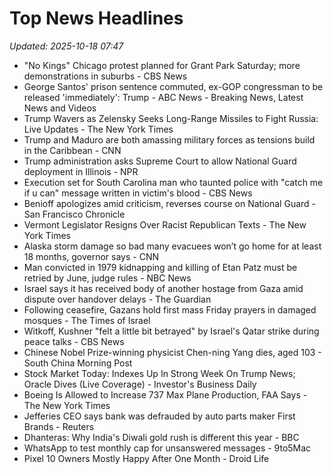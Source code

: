 # Top News Headlines

_Updated: 2025-10-18 07:47_

- "No Kings" Chicago protest planned for Grant Park Saturday; more demonstrations in suburbs - CBS News
- George Santos' prison sentence commuted, ex-GOP congressman to be released 'immediately': Trump - ABC News - Breaking News, Latest News and Videos
- Trump Wavers as Zelensky Seeks Long-Range Missiles to Fight Russia: Live Updates - The New York Times
- Trump and Maduro are both amassing military forces as tensions build in the Caribbean - CNN
- Trump administration asks Supreme Court to allow National Guard deployment in Illinois - NPR
- Execution set for South Carolina man who taunted police with "catch me if u can" message written in victim's blood - CBS News
- Benioff apologizes amid criticism, reverses course on National Guard - San Francisco Chronicle
- Vermont Legislator Resigns Over Racist Republican Texts - The New York Times
- Alaska storm damage so bad many evacuees won’t go home for at least 18 months, governor says - CNN
- Man convicted in 1979 kidnapping and killing of Etan Patz must be retried by June, judge rules - NBC News
- Israel says it has received body of another hostage from Gaza amid dispute over handover delays - The Guardian
- Following ceasefire, Gazans hold first mass Friday prayers in damaged mosques - The Times of Israel
- Witkoff, Kushner "felt a little bit betrayed" by Israel's Qatar strike during peace talks - CBS News
- Chinese Nobel Prize-winning physicist Chen-ning Yang dies, aged 103 - South China Morning Post
- Stock Market Today: Indexes Up In Strong Week On Trump News; Oracle Dives (Live Coverage) - Investor's Business Daily
- Boeing Is Allowed to Increase 737 Max Plane Production, FAA Says - The New York Times
- Jefferies CEO says bank was defrauded by auto parts maker First Brands - Reuters
- Dhanteras: Why India's Diwali gold rush is different this year - BBC
- WhatsApp to test monthly cap for unsanswered messages - 9to5Mac
- Pixel 10 Owners Mostly Happy After One Month - Droid Life